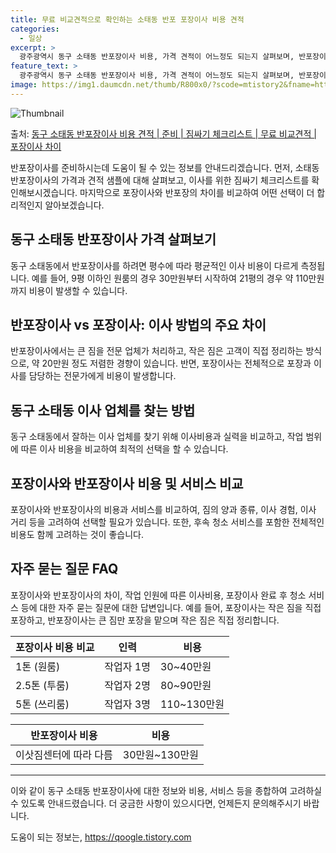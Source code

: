 ```yaml
---
title: 무료 비교견적으로 확인하는 소태동 반포 포장이사 비용 견적
categories:
  - 일상
excerpt: >
  광주광역시 동구 소태동 반포장이사 비용, 가격 견적이 어느정도 되는지 살펴보며, 반포장이사를 준비함에 있어 짐싸기 준비 체크리스트가 무엇인지 보겠습니다. 마지막으로 포장이사와 차이점을 통해 무료 비교견적으로 어떤 것이 더 합리적인 선택인지 공유 드립니다.동구 소태동 포장이사 견적 샘플 보기 👈 클릭동구 소태동 포장이사 가격 살펴보기 👈 클릭동구 소태동 반포장이사 평균 이사 비용평수동구 소태동 평균 이사 비용원룸 이사9평 이하 (1톤)30만원~투룸/쓰리룸 이사16평 ~ 20평 (2.5톤)80만원~쓰리룸 이사21평 (5톤) ~110만원~우리집 무료 이사견적 받기 👈 클릭포장 vs 반포장: 이사 방법의 주요 차이이사할 때 포장과 반포장의 가장 큰 차이는 물건을 어떻게 처리하느냐에 있습니다. 포장이사이사 ..
feature_text: >
  광주광역시 동구 소태동 반포장이사 비용, 가격 견적이 어느정도 되는지 살펴보며, 반포장이사를 준비함에 있어 짐싸기 준비 체크리스트가 무엇인지 보겠습니다. 마지막으로 포장이사와 차이점을 통해 무료 비교견적으로 어떤 것이 더 합리적인 선택인지 공유 드립니다.동구 소태동 포장이사 견적 샘플 보기 👈 클릭동구 소태동 포장이사 가격 살펴보기 👈 클릭동구 소태동 반포장이사 평균 이사 비용평수동구 소태동 평균 이사 비용원룸 이사9평 이하 (1톤)30만원~투룸/쓰리룸 이사16평 ~ 20평 (2.5톤)80만원~쓰리룸 이사21평 (5톤) ~110만원~우리집 무료 이사견적 받기 👈 클릭포장 vs 반포장: 이사 방법의 주요 차이이사할 때 포장과 반포장의 가장 큰 차이는 물건을 어떻게 처리하느냐에 있습니다. 포장이사이사 ..
image: https://img1.daumcdn.net/thumb/R800x0/?scode=mtistory2&fname=https%3A%2F%2Fblog.kakaocdn.net%2Fdn%2FbFYQad%2FbtsHduSphuh%2FyzwUhk7qkYIFqzzK76qRfK%2Fimg.webp
---
```


![Thumbnail](https://img1.daumcdn.net/thumb/R800x0/?scode=mtistory2&fname=https%3A%2F%2Fblog.kakaocdn.net%2Fdn%2FbFYQad%2FbtsHduSphuh%2FyzwUhk7qkYIFqzzK76qRfK%2Fimg.webp)

<p>출처: <a href="https://qoogle.tistory.com/9535" rel="dofollow">동구 소태동 반포장이사 비용 견적 | 준비 | 짐싸기 체크리스트 | 무료 비교견적 | 포장이사 차이</a> </p>

반포장이사를 준비하시는데 도움이 될 수 있는 정보를 안내드리겠습니다. 먼저, 소태동 반포장이사의 가격과 견적 샘플에 대해 살펴보고, 이사를
위한 짐싸기 체크리스트를 확인해보시겠습니다. 마지막으로 포장이사와 반포장의 차이를 비교하여 어떤 선택이 더 합리적인지 알아보겠습니다.

## 동구 소태동 반포장이사 가격 살펴보기

동구 소태동에서 반포장이사를 하려면 평수에 따라 평균적인 이사 비용이 다르게 측정됩니다. 예를 들어, 9평 이하인 원룸의 경우 30만원부터
시작하여 21평의 경우 약 110만원까지 비용이 발생할 수 있습니다.

## 반포장이사 vs 포장이사: 이사 방법의 주요 차이

반포장이사에서는 큰 짐을 전문 업체가 처리하고, 작은 짐은 고객이 직접 정리하는 방식으로, 약 20만원 정도 저렴한 경향이 있습니다. 반면,
포장이사는 전체적으로 포장과 이사를 담당하는 전문가에게 비용이 발생합니다.

## 동구 소태동 이사 업체를 찾는 방법

동구 소태동에서 잘하는 이사 업체를 찾기 위해 이사비용과 실력을 비교하고, 작업 범위에 따른 이사 비용을 비교하여 최적의 선택을 할 수
있습니다.

## 포장이사와 반포장이사 비용 및 서비스 비교

포장이사와 반포장이사의 비용과 서비스를 비교하여, 짐의 양과 종류, 이사 경험, 이사 거리 등을 고려하여 선택할 필요가 있습니다. 또한,
후속 청소 서비스를 포함한 전체적인 비용도 함께 고려하는 것이 좋습니다.

## 자주 묻는 질문 FAQ

포장이사와 반포장이사의 차이, 작업 인원에 따른 이사비용, 포장이사 완료 후 청소 서비스 등에 대한 자주 묻는 질문에 대한 답변입니다. 예를
들어, 포장이사는 작은 짐을 직접 포장하고, 반포장이사는 큰 짐만 포장을 맡으며 작은 짐은 직접 정리합니다.



**포장이사 비용 비교** | **인력** | **비용**  
---|---|---  
1톤 (원룸) | 작업자 1명 | 30~40만원  
2.5톤 (투룸) | 작업자 2명 | 80~90만원  
5톤 (쓰리룸) | 작업자 3명 | 110~130만원  
  


**반포장이사 비용** | **비용**  
---|---  
이삿짐센터에 따라 다름 | 30만원~130만원  
  
* * *

이와 같이 동구 소태동 반포장이사에 대한 정보와 비용, 서비스 등을 종합하여 고려하실 수 있도록 안내드렸습니다. 더 궁금한 사항이
있으시다면, 언제든지 문의해주시기 바랍니다.

 

도움이 되는 정보는, <a href="https://qoogle.tistory.com" rel="dofollow">https://qoogle.tistory.com</a>


